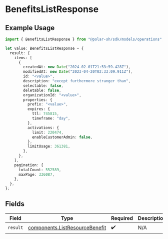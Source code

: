 # BenefitsListResponse

## Example Usage

```typescript
import { BenefitsListResponse } from "@polar-sh/sdk/models/operations";

let value: BenefitsListResponse = {
  result: {
    items: [
      {
        createdAt: new Date("2024-02-01T21:53:59.428Z"),
        modifiedAt: new Date("2023-04-20T02:33:09.911Z"),
        id: "<value>",
        description: "except furthermore stranger than",
        selectable: false,
        deletable: false,
        organizationId: "<value>",
        properties: {
          prefix: "<value>",
          expires: {
            ttl: 745815,
            timeframe: "day",
          },
          activations: {
            limit: 220474,
            enableCustomerAdmin: false,
          },
          limitUsage: 361381,
        },
      },
    ],
    pagination: {
      totalCount: 552589,
      maxPage: 336087,
    },
  },
};
```

## Fields

| Field                                                                            | Type                                                                             | Required                                                                         | Description                                                                      |
| -------------------------------------------------------------------------------- | -------------------------------------------------------------------------------- | -------------------------------------------------------------------------------- | -------------------------------------------------------------------------------- |
| `result`                                                                         | [components.ListResourceBenefit](../../models/components/listresourcebenefit.md) | :heavy_check_mark:                                                               | N/A                                                                              |